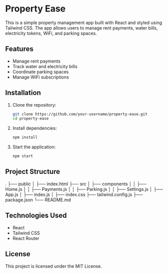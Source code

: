 # Property Ease

This is a simple property management app built with React and styled using Tailwind CSS. The app allows users to manage rent payments, water bills, electricity tokens, WiFi, and parking spaces.

## Features

- Manage rent payments
- Track water and electricity bills
- Coordinate parking spaces
- Manage WiFi subscriptions

## Installation

1. Clone the repository:
    ```bash
    git clone https://github.com/your-username/property-ease.git
    cd property-ease
    ```

2. Install dependencies:
    ```bash
    npm install
    ```

3. Start the application:
    ```bash
    npm start
    ```

## Project Structure

.
├── public
│ ├── index.html
├── src
│ ├── components
│ │ ├── Home.js
│ │ ├── Payments.js
│ │ ├── Parking.js
│ │ ├── Settings.js
│ ├── App.js
│ ├── index.js
│ ├── index.css
├── tailwind.config.js
├── package.json
└── README.md


## Technologies Used

- React
- Tailwind CSS
- React Router

## License

This project is licensed under the MIT License.

